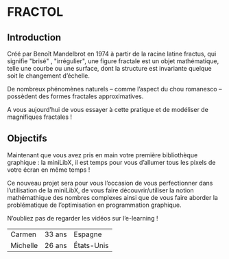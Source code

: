 # FRACTOL

## Introduction

  Créé par Benoît Mandelbrot en 1974 à partir de la racine latine fractus, qui signifie "brisé" , "irrégulier", une figure fractale est un objet mathématique, telle une courbe ou une surface, dont la structure est invariante quelque soit le changement d’échelle.

  De nombreux phénomènes naturels – comme l’aspect du chou romanesco – possèdent des formes fractales approximatives. 
  
  A vous aujourd’hui de vous essayer à cette pratique et de modéliser de magnifiques
fractales !

## Objectifs

  Maintenant que vous avez pris en main votre première bibliothèque graphique : la miniLibX, il est temps pour vous d’allumer tous les pixels de votre écran en même temps !

  Ce nouveau projet sera pour vous l’occasion de vous perfectionner dans l’utilisation de la miniLibX, de vous faire découvrir/utiliser la notion mathémathique des nombres complexes ainsi que de vous faire aborder la problématique de l’optimisation en programmation graphique.

  N’oubliez pas de regarder les vidéos sur l’e-learning !
  
  <table>
   <tr>
       <td>Carmen</td>
       <td>33 ans</td>
       <td>Espagne</td>
   </tr>
   <tr>
       <td>Michelle</td>
       <td>26 ans</td>
       <td>États-Unis</td>
   </tr>
</table>
